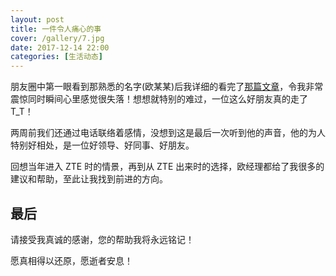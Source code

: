 ```yaml
---
layout: post
title: 一件令人痛心的事
cover: /gallery/7.jpg
date: 2017-12-14 22:00
categories: [生活动态]
---
```


朋友圈中第一眼看到那熟悉的名字(欧某某)后我详细的看完了[那篇文章](http://tech.sina.com.cn/i/2017-12-15/doc-ifypsqiz9812858.shtml)，令我非常震惊同时瞬间心里感觉很失落！想想就特别的难过，一位这么好朋友真的走了 T_T！

两周前我们还通过电话联络着感情，没想到这是最后一次听到他的声音，他的为人特别好相处，是一位好领导、好同事、好朋友。

回想当年进入 ZTE 时的情景，再到从 ZTE 出来时的选择，欧经理都给了我很多的建议和帮助，至此让我找到前进的方向。

## 最后

请接受我真诚的感谢，您的帮助我将永远铭记！

愿真相得以还原，愿逝者安息！
